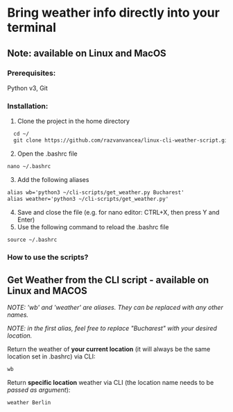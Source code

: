 # Bring weather info directly into your terminal
## Note: available on Linux and MacOS
### **Prerequisites:** 
Python v3, Git

### **Installation:**
1. Clone the project in the home directory
```html
  cd ~/
  git clone https://github.com/razvanvancea/linux-cli-weather-script.git
```
2. Open the .bashrc file
```html
nano ~/.bashrc
```
3. Add the following aliases
```html
alias wb='python3 ~/cli-scripts/get_weather.py Bucharest'
alias weather='python3 ~/cli-scripts/get_weather.py' 
```
4. Save and close the file (e.g. for nano editor: CTRL+X, then press Y and Enter)
5. Use the following command to reload the .bashrc file
```html
source ~/.bashrc
```

### **How to use the scripts?**


## **Get Weather from the CLI script** - available on Linux and MACOS


_NOTE: 'wb' and 'weather' are aliases. They can be replaced with any other names._

_NOTE: in the first alias, feel free to replace "Bucharest" with your desired location._

Return the weather of **your current location** (it will always be the same location set in .bashrc) via CLI:
```html
wb
```

Return **specific location** weather via CLI (the location name needs to be _passed as argument_):
```html
weather Berlin
```
